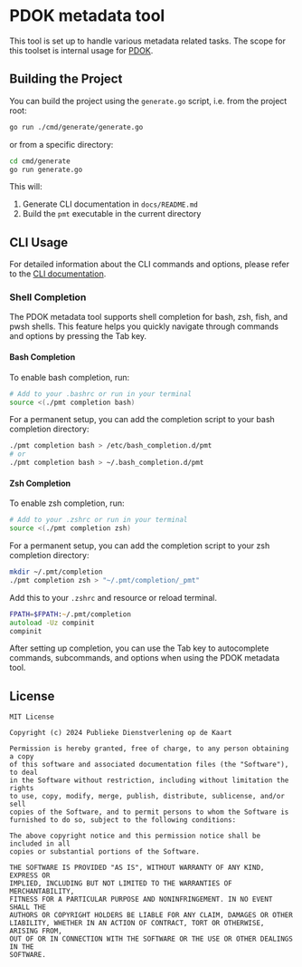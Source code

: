 # PDOK metadata tool
This tool is set up to handle various metadata related tasks.
The scope for this toolset is internal usage for [PDOK](pdok.nl).

## Building the Project

You can build the project using the `generate.go` script, i.e. from the project root:
```bash
go run ./cmd/generate/generate.go
```

or from a specific directory:
```bash
cd cmd/generate
go run generate.go
```

This will:
1. Generate CLI documentation in `docs/README.md`
2. Build the `pmt` executable in the current directory

## CLI Usage

For detailed information about the CLI commands and options, please refer to the [CLI documentation](docs/README.md).


### Shell Completion

The PDOK metadata tool supports shell completion for bash, zsh, fish, and pwsh shells. This feature helps you quickly navigate through commands and options by pressing the Tab key.

#### Bash Completion

To enable bash completion, run:

```bash
# Add to your .bashrc or run in your terminal
source <(./pmt completion bash)
```

For a permanent setup, you can add the completion script to your bash completion directory:

```bash
./pmt completion bash > /etc/bash_completion.d/pmt
# or
./pmt completion bash > ~/.bash_completion.d/pmt
```

#### Zsh Completion

To enable zsh completion, run:

```zsh
# Add to your .zshrc or run in your terminal
source <(./pmt completion zsh)
```

For a permanent setup, you can add the completion script to your zsh completion directory:

```zsh
mkdir ~/.pmt/completion
./pmt completion zsh > "~/.pmt/completion/_pmt"
```

Add this to your `.zshrc` and resource or reload terminal.

```zsh
FPATH=$FPATH:~/.pmt/completion
autoload -Uz compinit
compinit
```

After setting up completion, you can use the Tab key to autocomplete commands, subcommands, and options when using the PDOK metadata tool.

## License

```
MIT License

Copyright (c) 2024 Publieke Dienstverlening op de Kaart

Permission is hereby granted, free of charge, to any person obtaining a copy
of this software and associated documentation files (the "Software"), to deal
in the Software without restriction, including without limitation the rights
to use, copy, modify, merge, publish, distribute, sublicense, and/or sell
copies of the Software, and to permit persons to whom the Software is
furnished to do so, subject to the following conditions:

The above copyright notice and this permission notice shall be included in all
copies or substantial portions of the Software.

THE SOFTWARE IS PROVIDED "AS IS", WITHOUT WARRANTY OF ANY KIND, EXPRESS OR
IMPLIED, INCLUDING BUT NOT LIMITED TO THE WARRANTIES OF MERCHANTABILITY,
FITNESS FOR A PARTICULAR PURPOSE AND NONINFRINGEMENT. IN NO EVENT SHALL THE
AUTHORS OR COPYRIGHT HOLDERS BE LIABLE FOR ANY CLAIM, DAMAGES OR OTHER
LIABILITY, WHETHER IN AN ACTION OF CONTRACT, TORT OR OTHERWISE, ARISING FROM,
OUT OF OR IN CONNECTION WITH THE SOFTWARE OR THE USE OR OTHER DEALINGS IN THE
SOFTWARE.
```
